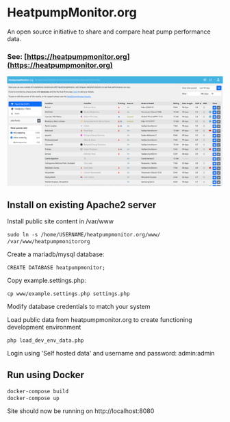 # HeatpumpMonitor.org

An open source initiative to share and compare heat pump performance data.

### See: [https://heatpumpmonitor.org](https://heatpumpmonitor.org)

![heatpumpmonitor.png](heatpumpmonitor.png)

## Install on existing Apache2 server

Install public site content in /var/www

    sudo ln -s /home/USERNAME/heatpumpmonitor.org/www/ /var/www/heatpumpmonitororg
    
Create a mariadb/mysql database:

    CREATE DATABASE heatpumpmonitor;
    
Copy example.settings.php:

    cp www/example.settings.php settings.php
    
Modify database credentials to match your system

Load public data from heatpumpmonitor.org to create functioning development environment

    php load_dev_env_data.php

Login using 'Self hosted data' and username and password: admin:admin

## Run using Docker

    docker-compose build
    docker-compose up

Site should now be running on http://localhost:8080

